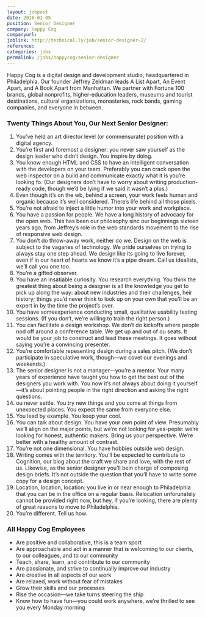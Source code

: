 ```yaml
---
layout: jobpost
date: 2016-01-05
position: Senior Designer
company: Happy Cog
companyurl:
joblink: http://technical.ly/job/senior-designer-2/
reference:
categories: jobs
permalink: /jobs/happycog/senior-designer
---
```


Happy Cog is a digital design and development studio, headquartered in Philadelphia. Our founder Jeffrey Zeldman leads A List Apart, An Event Apart, and A Book Apart from Manhattan. We partner with Fortune 100 brands, global nonprofits, higher-education leaders, museums and tourist destinations, cultural organizations, monasteries, rock bands, gaming companies, and everyone in between.

### Twenty Things About You, Our Next Senior Designer:
1. You’ve held an art director level (or commensurate) position with a digital agency.
2. You’re first and foremost a designer: you never saw yourself as the design leader who didn’t design. You inspire by doing.
3. You know enough HTML and CSS to have an intelligent conversation with the developers on your team. Preferably you can crack open the web inspector on a build and communicate exactly what it is you’re looking fo. (Our designers don’t have to worry about writing production-ready code, though we’d be lying if we said it wasn’t a plus.)
4. Even though it’s on the wb, behind a screen, your work feels human and organic because it’s well considered. There’s life behind all those pixels.
5. You’re not afraid to inject a little humor into your work and workplace.
6. You have a passion for people. We have a long history of advocacy for the open web. This has been our philosophy sinc our beginnings sixteen years ago, from Jeffrey’s role in the web standards movement to the rise of responsive web design.
7. You don’t do throw-away work, neither do we. Design on the web is subject to the vagaries of technology. We pride ourselves on trying to always stay one step ahead. We design like its going to live forever, even if in our heart of hearts we know it’s a pipe dream. Call us idealists, we’ll call you one too.
8. You’re a gifted observer.
9. You have an insatiable curiosity. You research everything. You think the greatest thing about being a designer is all the knowledge you get to pick up along the way: about new industries and their challenges, heir history; things you’d never think to look up on your own that you’ll be an expert in by the time the project’s over.
10. You have someexperience conducting small, qualitative usability testing sessions. (If you don’t, we’re willing to train the right person.)
11. You can facilitate a design workshop. We don’t do kickoffs where people nod off around a conference table. We get up and out of ou seats. It would be your job to construct and lead these meetings. It goes without saying you’re a convincing presenter.
12. You’re comfortable repesenting design during a sales pitch. (We don’t participate in speculative work, though—we covet our evenings and weekends.)
13. The senior designer is not a manager—you’re a mentor. Your many years of experience have taught you how to get the best out of the designers you work with. You now it’s not always about doing it yourself—it’s about pointing people in the right direction and asking the right questions.
14. ou never settle. You try new things and you come at things from unexpected places. You expect the same from everyone else.
15. You lead by example. You keep your cool.
16. You can talk about design. You have your own point of view. Presumably we’ll align on the major points, but we’re not looking for yes-peple: we’re looking for honest, authentic makers. Bring us your perspective. We’re better with a healthy amount of contrast.
17. You’re not one dimensional. You have hobbies outside web design.
18. Writing comes with the territory. You’ll be expected to contribute to Cognition, our blog about the craft we share and love, with the rest of us. Likewise, as the senior designer you’ll bein charge of composing design briefs. It’s not outside the question that you’ll have to write some copy for a design concept.
19. Location, location, location: you live in or near enough to Philadelphia that you can be in the office on a regular basis. Relocation unforunately cannot be provided right now, but hey, if you’re looking, there are plenty of great reasons to move to Philadelphia.
20. You’re different. Tell us how.

### All Happy Cog Employees
* Are positive and collaborative, this is a team sport
* Are approachable and act in a manner that is welcoming to our clients, to our colleagues, and to our community
* Teach, share, learn, and contribute to our community
* Are passionate, and strive to continually improve our industry
* Are creative in all aspects of our work
* Are relaxed, work without fear of mistakes
* Grow their skills and our processes
* Rise the occasion—we take turns steering the ship
* Know how to have fun—you could work anywhere, we’re thrilled to see you every Monday morning